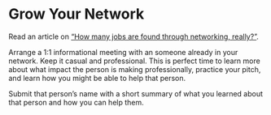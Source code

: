 # Grow Your Network

Read an article on [“How many jobs are found through networking, really?”][1].

Arrange a 1:1 informational meeting with an someone already in your network. Keep it casual and professional. This is perfect time to learn more about what impact the person is making professionally, practice your pitch, and learn how you might be able to help that person. 

Submit that person’s name with a short summary of what you learned about that person and how you can help them.

[1]: https://www.payscale.com/career-news/2017/04/many-jobs-found-networking
